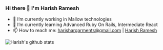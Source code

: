 ### Hi there 👋 I'm Harish Ramesh

- 🔭 I’m currently working in Mallow technologies
- 🌱 I’m currently learning Advanced Ruby On Rails, Intermediate React
- 📫 How to reach me: harishargarments@gmail.com | [Harish Ramesh](https://www.linkedin.com/in/harish-ramesh-43021a123/)

![Harish's github stats](https://github-readme-stats.vercel.app/api?username=HarishR-amesh&show_icons=true&theme=gradient)
